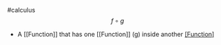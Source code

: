 #calculus 
$$
f \circ g
$$
- A [[Function]] that has one [[Function]] (g) inside another [[Function]](f)
